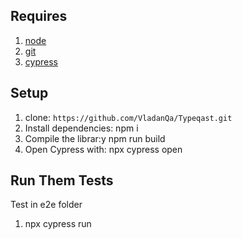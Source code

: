 
## Requires
1. [node](https://nodejs.org/en/)
1. [git](https://git-scm.com/)
1. [cypress](https://docs.cypress.io/guides/getting-started/installing-cypress#What-you-ll-learn)

## Setup
1. clone: `https://github.com/VladanQa/Typeqast.git`
1. Install dependencies: npm i
1. Compile the librar:y npm run build
1. Open Cypress with: npx cypress open

## Run Them Tests
Test in e2e folder
1. npx cypress run

